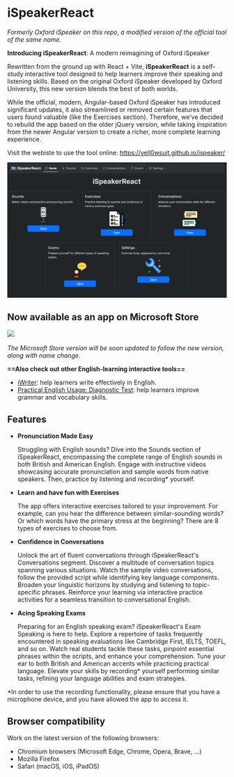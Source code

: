 # iSpeakerReact

*Formerly Oxford iSpeaker on this repo, a modified version of the official tool of the same name.*

**Introducing iSpeakerReact**: A modern reimagining of Oxford iSpeaker

Rewritten from the ground up with React + Vite, **iSpeakerReact** is a self-study interactive tool designed to help learners improve their speaking and listening skills. Based on the original Oxford iSpeaker developed by Oxford University, this new version blends the best of both worlds.

While the official, modern, Angular-based Oxford iSpeaker has introduced significant updates, it also streamlined or removed certain features that users found valuable (like the Exercises section). Therefore, we’ve decided to rebuild the app based on the older jQuery version, while taking inspiration from the newer Angular version to create a richer, more complete learning experience.

Visit the webiste to use the tool online: <https://yell0wsuit.github.io/ispeaker/>

![](./public/images/homepage_screenshot.webp)

## Now available as an app on Microsoft Store

<a href="https://apps.microsoft.com/store/detail/9PNK809K6635?launch=true&mode=mini">
 <img width="300px" src="https://get.microsoft.com/images/en-us%20dark.svg"/>
</a>

*The Microsoft Store version will be soon updated to follow the new version, along with name change.*

**==Also check out other English-learning interactive tools==**

- [iWriter](http://github.com/yell0wsuit/iwriter): help learners write effectively in English.
- [Practical English Usage: Diagnostic Test](http://github.com/yell0wsuit/oxford-peu-diagnostics): help learners improve grammar and vocabulary skills.

## Features

- **Pronunciation Made Easy**

  Struggling with English sounds? Dive into the Sounds section of iSpeakerReact, encompassing the complete range of English sounds in both British and American English. Engage with instructive videos showcasing accurate pronunciation and sample words from native speakers. Then, practice by listening and recording* yourself.

- **Learn and have fun with Exercises**

  The app offers interactive exercises tailored to your improvement. For example, can you hear the difference between similar-sounding words? Or which words have the primary stress at the beginning? There are 8 types of exercises to choose from.

- **Confidence in Conversations**

  Unlock the art of fluent conversations through iSpeakerReact's Conversations segment. Discover a multitude of conversation topics spanning various situations. Watch the sample video conversations, follow the provided script while identifying key language components. Broaden your linguistic horizons by studying and listening to topic-specific phrases. Reinforce your learning via interactive practice activities for a seamless transition to conversational English.

- **Acing Speaking Exams**

  Preparing for an English speaking exam? iSpeakerReact's Exam Speaking is here to help. Explore a repertoire of tasks frequently encountered in speaking evaluations like Cambridge First, IELTS, TOEFL, and so on. Watch real students tackle these tasks, pinpoint essential phrases within the scripts, and enhance your comprehension. Tune your ear to both British and American accents while practicing practical language. Elevate your skills by recording* yourself performing similar tasks, refining your language abilities and exam strategies.

*In order to use the recording functionality, please ensure that you have a microphone device, and you have allowed the app to access it.

## Browser compatibility

Work on the latest version of the following browsers:

- Chromium browsers (Microsoft Edge, Chrome, Opera, Brave, ...)
- Mozilla Firefox
- Safari (macOS, iOS, iPadOS)
